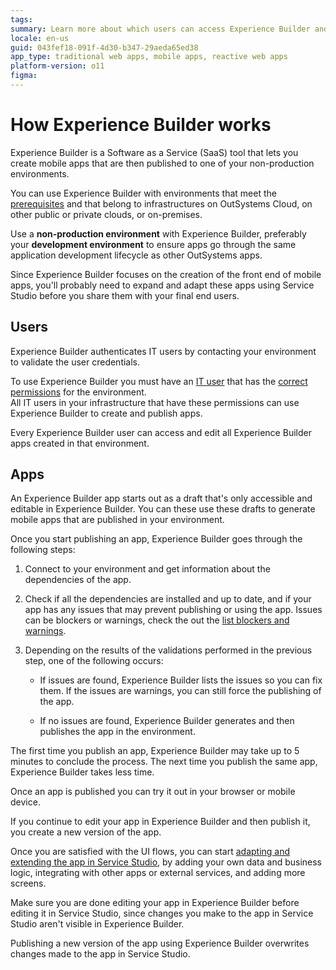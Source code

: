 ```yaml
---
tags:
summary: Learn more about which users can access Experience Builder and how apps are generated and published.
locale: en-us
guid: 043fef18-091f-4d30-b347-29aeda65ed38
app_type: traditional web apps, mobile apps, reactive web apps
platform-version: o11
figma:
---
```


# How Experience Builder works

Experience Builder is a Software as a Service (SaaS) tool that lets you create mobile apps that are then published to one of your non-production environments.

You can use Experience Builder with environments that meet the [prerequisites](how-setup.md#your-environment) and that belong to infrastructures on OutSystems Cloud, on other public or private clouds, or on-premises.

Use a **non-production environment** with Experience Builder, preferably your **development environment** to ensure apps go through the same application development lifecycle as other OutSystems apps.

Since Experience Builder focuses on the creation of the front end of mobile apps, you'll probably need to expand and adapt these apps using Service Studio before you share them with your final end users.

## Users

Experience Builder authenticates IT users by contacting your environment to validate the user credentials.

To use Experience Builder you must have an [IT user](../../managing-the-applications-lifecycle/manage-it-teams/intro.md) that has the [correct permissions](how-setup.md#your-user) for the environment.  
All IT users in your infrastructure that have these permissions can use Experience Builder to create and publish apps.

Every Experience Builder user can access and edit all Experience Builder apps created in that environment.

## Apps

An Experience Builder app starts out as a draft that's only accessible and editable in Experience Builder. You can these use these drafts to generate mobile apps that are published in your environment.

Once you start publishing an app, Experience Builder goes through the following steps:

1. Connect to your environment and get information about the dependencies of the app.

2. Check if all the dependencies are installed and up to date, and if your app has any issues that may prevent publishing or using the app. Issues can be blockers or warnings, check the out the [list blockers and warnings](ref/error-ref.md).

3. Depending on the results of the validations performed in the previous step, one of the following occurs:

    * If issues are found, Experience Builder lists the issues so you can fix them. If the issues are warnings, you can still force the publishing of the app.

    * If no issues are found, Experience Builder generates and then publishes the app in the environment.

The first time you publish an app, Experience Builder may take up to 5 minutes to conclude the process. The next time you publish the same app, Experience Builder takes less time.

Once an app is published you can try it out in your browser or mobile device.

If you continue to edit your app in Experience Builder and then publish it, you create a new version of the app.

Once you are satisfied with the UI flows, you can start [adapting and extending the app in Service Studio](extend-app-in-ss.md), by adding your own data and business logic, integrating with other apps or external services, and adding more screens.

<div class="warning" markdown="1">

Make sure you are done editing your app in Experience Builder before editing it in Service Studio, since changes you make to the app in Service Studio aren't visible in Experience Builder.

Publishing a new version of the app using Experience Builder overwrites changes made to the app in Service Studio.

</div>
